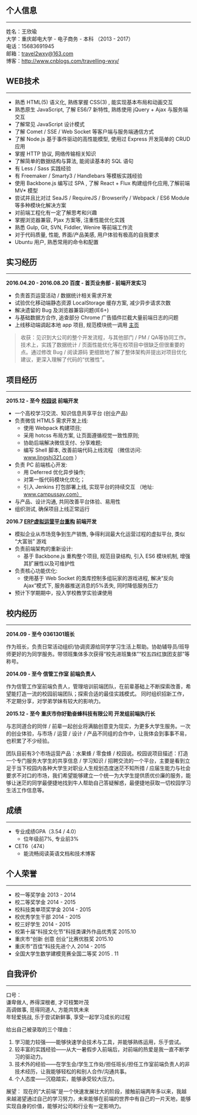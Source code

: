 ## 个人信息
---
姓名：王欣瑜        
大学：重庆邮电大学 - 电子商务 - 本科 （2013 - 2017）           
电话：15683691945        
邮箱：travel2wxy@163.com          
博客：http://www.cnblogs.com/travelling-wxy/


## WEB技术
---
+ 熟悉 HTML(5) 语义化, 熟练掌握 CSS(3) , 能实现基本布局和动画交互
+ 熟悉原生 JavaScript, 了解 ES6/7 新特性, 熟练使用 jQuery + Ajax 与服务端交互
+ 了解常见 JavaScript 设计模式
+ 了解 Comet / SSE / Web Socket 等客户端与服务端通信方式
+ 了解 Node.js 基于事件驱动的高性能模型, 使用过 Express 开发简单的 CRUD 应用
+ 掌握 HTTP 协议, 网络传输相关知识
+ 了解简单的数据结构与算法, 能阅读基本的 SQL 语句
+ 有 Less / Sass 实践经验
+ 有 Freemaker / Smarty3 / Handlebars 等模板实践经验
+ 使用 Backbone.js 编写过 SPA , 了解 React + Flux 构建组件化应用,了解前端 MV* 模型
+ 尝试并且比对过 SeaJS / RequireJS / Browserify / Webpack / ES6 Module 等多种模块化解决方案
+ 对前端工程化有一定了解思考和兴趣
+ 掌握浏览器兼容, Pjax 方案等, 注重性能优化实践
+ 熟悉 Gulp, Git, SVN, Fiddler, Wenire 等前端工作流
+ 对于代码质量, 性能, 界面/产品美感, 用户体验有极高的自我要求
+ Ubuntu 用户, 熟悉常用的命令和配置


## 实习经历
---
**2016.04.20 - 2016.08.20      百度 - 首页业务部 - 前端开发实习**

+ 负责首页运营活动 / 数据统计相关需求开发
+ 试验优化移动端静态资源 LocalStorage 缓存方案, 减少异步请求次数
+ 解决遗留的 Bug 及浏览器兼容问题(IE6+)
+ 与基础数据方合作, 追查部分 Chrome 广告插件拦截大量前端日志的问题
+ 上线移动端调起本地 app 项目, 规范模块统一调用
[主页](www.baidu.com)

> 收获：见识到大公司的整个开发流程，与其他部门 / PM / QA等协同工作。技术上，实践了数据统计 / 页面性能优化等在校项目中很缺乏但很重要的点。通过修改 Bug / 阅读源码 更细致地了解了整体架构并提出对项目优化建议，更深入理解了代码的“优雅性”。


## 项目经历
---

**2015.12 - 至今   [校园说](http://www.campussay.com)  前端开发**

+ 一个高校学习交流、知识信息共享平台 (创业产品)
+ 负责微信 HTML5 需求开发上线: 
	+ 使用 Webpack 构建项目; 
	+ 采用 hotcss 布局方案, 让页面遵循视觉一致性原则; 
	+ 协助后端解决微信支付、分享难题; 
	+ 编写 Shell 脚本, 改善前端代码上线流程
（微信访问: www.lingshi321.com ）
+ 负责 PC 前端核心开发: 
	+ 用 Deferred 优化异步操作; 
	+ 对第一版代码模块化优化；
	+ 引入 Jenkins 打包部署上线, 实现平台的持续交互
（地址: www.campussay.com）
+ 与产品、设计沟通, 共同改善平台体验、易用性 
+ 组织测试, 确保项目上线正常运行

**2016.7   [ERP虚拟运营平台重构](https://github.com/ioPanda/erp)  前端开发**

+ 模拟企业从市场竞争到生产销售, 争得利润最大化运营过程的虚拟平台, 类似 “大富翁” 游戏
+ 负责前端架构的重新设计: 
	+ 基于 Backbone.js 重构整个项目, 规范目录结构, 引入 ES6 模块机制, 增强其扩展性以及可维护性
+ 负责核心功能优化: 
	+ 使用基于 Web Socket 的类库控制多组玩家的游戏进程, 解决“反向 Ajax”模式下, 服务器推送消息的5%丢失, 同时降低服务压力 
+ 预计下学期期中，投入学校教学实验课使用


## 校内经历
---

**2014.09 - 至今   0361301班长**

作为班长，负责日常活动组织/协调资源给同学学习生活上帮助。协助辅导员/班导师更好的为同学服务。带领班集体多次获得“校先进班集体”“校五四红旗团支部”等称号。

**2014.09 - 至今   信管工作室  前端负责人**

作为信管工作室前端负责人，管理培训前端团队，在前辈基础上不断探索改善，希望能打造一流的校园前端团队；探索合适的最佳实践模式。
同时组织招新工作，不定期分享，对学弟学妹有较大的影响力。

**2015.12 - 至今   重庆市你好勤奋蜂科技有限公司  开发组前端执行长**

与志同道合的同伴 / 前辈一起创业将满脑创意变为现实，为更多大学生服务。一次的创业体验，与市场 / 运营 / 设计 / 产品不同组的合作中，让我体会到事事不易，也积累了不少经验。

团队目前有3个市场运营产品：水果蜂 / 零食蜂 / 校园说。校园说项目描述：打造一个专门服务大学生的共享信息 / 学习知识 / 招聘交流的一个平台，主要是看到立足于当下校园内各种大学生对职业人生规划态度迷茫不知所措 / 应届生能力与社会要求不对口的市场，我们希望能够建立一个统一为大学生提供质优价廉的服务，能够让迷茫的同学最便捷地找到牛人帮助自己答疑解惑，最便捷地获取一切校园学习生活工作信息等。


## 成绩
---
- 专业成绩GPA（3.54 / 4.0）
	- 位年级前7%, 专业前3%
- CET6（474）
	- 能流畅阅读英语文档和技术博客


## 个人荣誉
---
- 校一等奖学金 2013 - 2014
- 校二等奖学金 2014 - 2015
- 校科技类单项奖学金 2014 - 2015
- 校优秀学生干部 2014 - 2015
- 校三好学生 2014 - 2015
- 校第十届“科技文化节”科技类课外作品优秀奖 2015.10
- 重庆市“创新 创意 创业”比赛优胜奖 2015.10
- 重庆市“百佳”科技先进个人 2014 - 2015
- 全国大学生数学建模竞赛全国二等奖 2015 . 11


## 自我评价
---
口号：      
谦卑做人, 养得深根者, 才可枝繁叶茂      
高调做事, 觅得同道人, 方能共筑未来      
年轻爱挑战, 乐于尝试新鲜事, 享受一起学习成长的过程      

给出自己被录取的三个理由：      
1. 学习能力较强——能够快速学会技术与工具，并能够熟练运用，乐于尝试。  
2. 较丰富的实践经验——从大一暑假步入前端后，对前端的热爱是我一直不断学习的驱动力。  
3. 技术外的经验——在学生会/学生工作处/担任班长/担任工作室前端负责人的非技术经历，让我能够轻松的和别人合作/沟通共事。       
4. 个人态度——沉稳踏实，能够承受较大压力。
 
展望：
现在的“大前端”是一个快速发展壮大的阶段，接触前端两年多以来，我越来越渴望通过自己的学习努力，未来能够在前端的世界中有自己的一片天地，能够实现自身的价值，能够对公司和行业有一定影响力。
